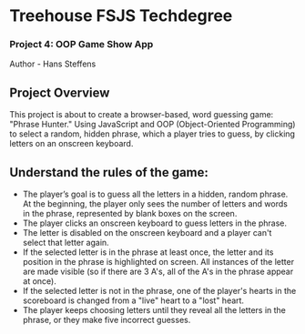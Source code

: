 # Treehouse FSJS Techdegree
### Project 4: OOP Game Show App
Author - Hans Steffens

## Project Overview
This project is about to create a browser-based, word guessing game: "Phrase Hunter." Using JavaScript and OOP (Object-Oriented Programming) to select a random, hidden phrase, which a player tries to guess, by clicking letters on an onscreen keyboard.

## Understand the rules of the game:

- The player’s goal is to guess all the letters in a hidden, random phrase. At the beginning, the player only sees the number of letters and words in the phrase, represented by blank boxes on the screen.
- The player clicks an onscreen keyboard to guess letters in the phrase.
- The letter is disabled on the onscreen keyboard and a player can't select that letter again.
- If the selected letter is in the phrase at least once, the letter and its position in the phrase is highlighted on screen. All instances of the letter are made visible (so if there are 3 A's, all of the A's in the phrase appear at once).
- If the selected letter is not in the phrase, one of the player's hearts in the scoreboard is changed from a "live" heart to a "lost" heart.
- The player keeps choosing letters until they reveal all the letters in the phrase, or they make five incorrect guesses.